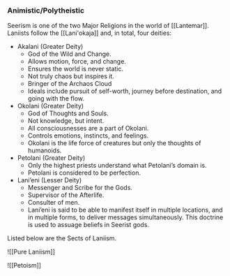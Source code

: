 ### Animistic/Polytheistic

Seerism is one of the two Major Religions in the world of [[Lantemar]]. Laniists follow the [[Lani'okaja]] and, in total, four deities:

 - Akalani (Greater Deity)
	 - God of the Wild and Change.
	 - Allows motion, force, and change.
	 - Ensures the world is never static.
	 - Not truly chaos but inspires it.
	 - Bringer of the Archaos Cloud
	 - Ideals include pursuit of self-worth, journey before destination, and going with the flow.
 - Okolani (Greater Deity)
	 - God of Thoughts and Souls.
	 - Not knowledge, but intent.
	 - All consciousnesses are a part of Okolani.
	 - Controls emotions, instincts, and feelings.
	 - Okolani is the life force of creatures but only the thoughts of humanoids.
 - Petolani (Greater Deity)
	 - Only the highest priests understand what Petolani’s domain is.
	 - Petolani is considered to be perfection.
 - Lani’eni (Lesser Deity)
	 - Messenger and Scribe for the Gods.
	 - Supervisor of the Afterlife.
	 - Consulter of men.
	 - Lani’eni is said to be able to manifest itself in multiple locations, and in multiple forms, to deliver messages simultaneously. This doctrine is used to assuage beliefs in Seerist gods.

Listed below are the Sects of Laniism.

![[Pure Laniism]]

![[Petoism]]

